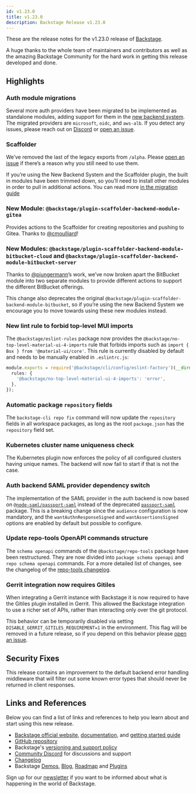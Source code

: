```yaml
---
id: v1.23.0
title: v1.23.0
description: Backstage Release v1.23.0
---
```


These are the release notes for the v1.23.0 release of [Backstage](https://backstage.io/).

A huge thanks to the whole team of maintainers and contributors as well as the amazing Backstage Community for the hard work in getting this release developed and done.

## Highlights

### Auth module migrations

Several more auth providers have been migrated to be implemented as standalone modules, adding support for them in the [new backend system](https://backstage.io/docs/backend-system/building-backends/migrating#the-auth-plugin). The migrated providers are `microsoft`, `oidc`, and `aws-alb`. If you detect any issues, please reach out on [Discord](https://discord.gg/backstage-687207715902193673) or [open an issue](https://github.com/backstage/backstage/issues).

### Scaffolder

We’ve removed the last of the legacy exports from `/alpha`. Please [open an issue](https://github.com/backstage/backstage/issues) if there’s a reason why you still need to use them.

If you’re using the New Backend System and the Scaffolder plugin, the built in modules have been trimmed down, so you’ll need to install other modules in order to pull in additional actions. You can read more [in the migration guide](https://backstage.io/docs/backend-system/building-backends/migrating#the-scaffolder-plugin)

### New Module: `@backstage/plugin-scaffolder-backend-module-gitea`

Provides actions to the Scaffolder for creating repositories and pushing to Gitea. Thanks to [@cmoulliard](https://github.com/cmoulliard)!

### New Modules: `@backstage/plugin-scaffolder-backend-module-bitbucket-cloud` and `@backstage/plugin-scaffolder-backend-module-bitbucket-server`

Thanks to [@pjungermann](https://github.com/pjungermann)’s work, we’ve now broken apart the BitBucket module into two separate modules to provide different actions to support the different BitBucket offerings.

This change also deprecates the original `@backstage/plugin-scaffolder-backend-module-bitbucket`, so if you’re using the new Backend System we encourage you to move towards using these new modules instead.

### New lint rule to forbid top-level MUI imports

The `@backstage/eslint-rules` package now provides the `@backstage/no-top-level-material-ui-4-imports` rule that forbids imports such as `import { Box } from '@material-ui/core'`. This rule is currently disabled by default and needs to be manually enabled in `.eslintrc.js`:

```ts
module.exports = require('@backstage/cli/config/eslint-factory')(__dirname, {
  rules: {
    '@backstage/no-top-level-material-ui-4-imports': 'error',
  },
});
```

### Automatic package `repository` fields

The `backstage-cli repo fix` command will now update the `repository` fields in all workspace packages, as long as the root `package.json` has the `repository` field set.

### Kubernetes cluster name uniqueness check

The Kubernetes plugin now enforces the policy of all configured clusters having unique names. The backend will now fail to start if that is not the case.

### Auth backend SAML provider dependency switch

The implementation of the SAML provider in the auth backend is now based on [`@node-saml/passport-saml`](https://www.npmjs.com/package/@node-saml/passport-saml) instead of the deprecated [`passport-saml`](https://www.npmjs.com/package/passport-saml) package. This is a breaking change since the `audience` configuration is now mandatory, and the `wantAuthnResponseSigned` and `wantAssertionsSigned` options are enabled by default but possible to configure.

### Update repo-tools OpenAPI commands structure

The `schema openapi` commands of the `@backstage/repo-tools` package have been restructured. They are now divided into `package schema openapi` and `repo schema openapi` commands. For a more detailed list of changes, see the changelog of the [repo-tools changelog](https://github.com/backstage/backstage/blob/master/packages/repo-tools/CHANGELOG.md#060).

### Gerrit integration now requires Gitiles

When integrating a Gerrit instance with Backstage it is now required to have the Gitiles plugin installed in Gerrit. This allowed the Backstage integration to use a richer set of APIs, rather than interacting only over the git protocol.

This behavior can be temporarily disabled via setting `DISABLE_GERRIT_GITILES_REQUIREMENT=1` in the environment. This flag will be removed in a future release, so if you depend on this behavior please [open an issue](https://github.com/backstage/backstage/issues).

## Security Fixes

This release contains an improvement to the default backend error handling middleware that will filter out some known error types that should never be returned in client responses.

## Links and References

Below you can find a list of links and references to help you learn about and start using this new release.

- [Backstage official website](https://backstage.io/), [documentation](https://backstage.io/docs/), and [getting started guide](https://backstage.io/docs/getting-started/)
- [GitHub repository](https://github.com/backstage/backstage)
- Backstage's [versioning and support policy](https://backstage.io/docs/overview/versioning-policy)
- [Community Discord](https://discord.gg/backstage-687207715902193673) for discussions and support
- [Changelog](https://github.com/backstage/backstage/tree/master/docs/releases/v1.20.0-changelog.md)
- Backstage [Demos](https://backstage.io/demos), [Blog](https://backstage.io/blog), [Roadmap](https://backstage.io/docs/overview/roadmap) and [Plugins](https://backstage.io/plugins)

Sign up for our [newsletter](https://info.backstage.spotify.com/newsletter_subscribe) if you want to be informed about what is happening in the world of Backstage.
